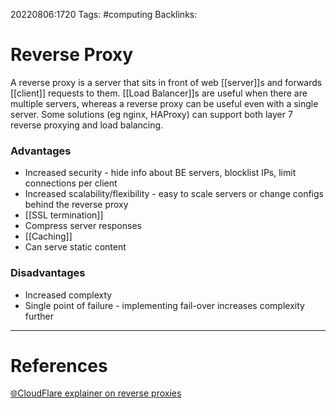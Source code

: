 20220806:1720
Tags: #computing 
Backlinks:
# Reverse Proxy
A reverse proxy is a server that sits in front of web [[server]]s and forwards [[client]] requests to them. 
[[Load Balancer]]s are useful when there are multiple servers, whereas a reverse proxy can be useful even with a single server. Some solutions (eg nginx, HAProxy) can support both layer 7 reverse proxying and load balancing.

### Advantages
- Increased security - hide info about BE servers, blocklist IPs, limit connections per client
- Increased scalability/flexibility - easy to scale servers or change configs behind the reverse proxy
- [[SSL termination]]
- Compress server responses
- [[Caching]]
- Can serve static content

### Disadvantages
- Increased complexty
- Single point of failure - implementing fail-over increases complexity further

---
# References
[🌐CloudFlare explainer on reverse proxies](https://www.cloudflare.com/learning/cdn/glossary/reverse-proxy/)